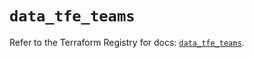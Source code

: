 # `data_tfe_teams`

Refer to the Terraform Registry for docs: [`data_tfe_teams`](https://registry.terraform.io/providers/hashicorp/tfe/0.65.1/docs/data-sources/teams).
